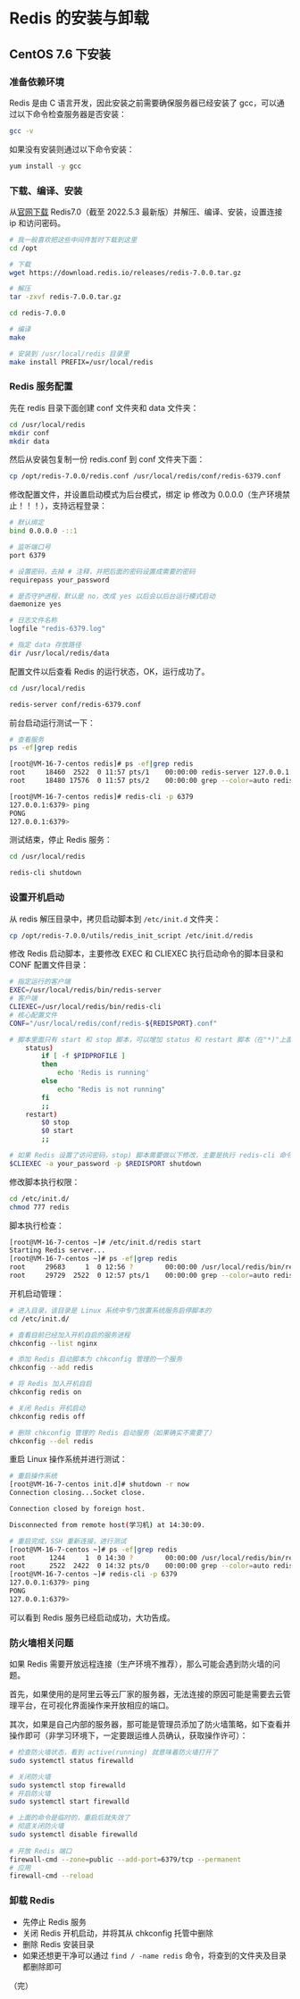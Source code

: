 # Redis 的安装与卸载

## CentOS 7.6 下安装

### 准备依赖环境

Redis 是由 C 语言开发，因此安装之前需要确保服务器已经安装了 gcc，可以通过以下命令检查服务器是否安装：

```bash
gcc -v
```

如果没有安装则通过以下命令安装：

```bash
yum install -y gcc
```

### 下载、编译、安装

从[官网下载](https://redis.io/download/) Redis7.0（截至 2022.5.3 最新版）并解压、编译、安装，设置连接 ip 和访问密码。

```bash
# 我一般喜欢把这些中间件暂时下载到这里
cd /opt

# 下载
wget https://download.redis.io/releases/redis-7.0.0.tar.gz

# 解压
tar -zxvf redis-7.0.0.tar.gz

cd redis-7.0.0

# 编译
make

# 安装到 /usr/local/redis 目录里
make install PREFIX=/usr/local/redis
```

### Redis 服务配置

先在 redis 目录下面创建 conf 文件夹和 data 文件夹：

```bash
cd /usr/local/redis
mkdir conf
mkdir data
```

然后从安装包复制一份 redis.conf 到 conf 文件夹下面：

```bash
cp /opt/redis-7.0.0/redis.conf /usr/local/redis/conf/redis-6379.conf
```

修改配置文件，并设置启动模式为后台模式，绑定 ip 修改为 0.0.0.0（生产环境禁止！！！），支持远程登录：

```bash
# 默认绑定
bind 0.0.0.0 -::1

# 监听端口号
port 6379

# 设置密码，去掉 # 注释，并把后面的密码设置成需要的密码
requirepass your_password

# 是否守护进程，默认是 no，改成 yes 以后会以后台运行模式启动
daemonize yes

# 日志文件名称
logfile "redis-6379.log"

# 指定 data 存放路径
dir /usr/local/redis/data
```

配置文件以后查看 Redis 的运行状态，OK，运行成功了。

```bash
cd /usr/local/redis

redis-server conf/redis-6379.conf 
```

前台启动运行测试一下：

```bash
# 查看服务
ps -ef|grep redis

[root@VM-16-7-centos redis]# ps -ef|grep redis
root     18460  2522  0 11:57 pts/1    00:00:00 redis-server 127.0.0.1:6379
root     18480 17576  0 11:57 pts/2    00:00:00 grep --color=auto redis

[root@VM-16-7-centos redis]# redis-cli -p 6379
127.0.0.1:6379> ping
PONG
127.0.0.1:6379>
```

测试结束，停止 Redis 服务：

```bash
cd /usr/local/redis

redis-cli shutdown
```

### 设置开机启动

从 redis 解压目录中，拷贝启动脚本到 `/etc/init.d` 文件夹：

```bash
cp /opt/redis-7.0.0/utils/redis_init_script /etc/init.d/redis
```

修改 Redis 启动脚本，主要修改 EXEC 和 CLIEXEC 执行启动命令的脚本目录和 CONF 配置文件目录：

```bash
# 指定运行的客户端
EXEC=/usr/local/redis/bin/redis-server
# 客户端
CLIEXEC=/usr/local/redis/bin/redis-cli
# 核心配置文件
CONF="/usr/local/redis/conf/redis-${REDISPORT}.conf"

# 脚本里面只有 start 和 stop 脚本，可以增加 status 和 restart 脚本（在"*)"上面写入）
    status)  
        if [ -f $PIDPROFILE ]  
        then  
            echo 'Redis is running'  
        else  
            echo "Redis is not running"  
        fi  
        ;;  
    restart)  
        $0 stop  
        $0 start  
        ;;

# 如果 Redis 设置了访问密码，stop) 脚本需要做以下修改，主要是执行 redis-cli 命令时加上密码
$CLIEXEC -a your_password -p $REDISPORT shutdown
```

修改脚本执行权限：

```bash
cd /etc/init.d/
chmod 777 redis
```

脚本执行检查：

```bash
[root@VM-16-7-centos ~]# /etc/init.d/redis start
Starting Redis server...
[root@VM-16-7-centos ~]# ps -ef|grep redis
root     29683     1  0 12:56 ?        00:00:00 /usr/local/redis/bin/redis-server 127.0.0.1:6379
root     29729  2522  0 12:57 pts/1    00:00:00 grep --color=auto redis
```

开机启动管理：

```bash
# 进入目录，该目录是 Linux 系统中专门放置系统服务启停脚本的
cd /etc/init.d/

# 查看目前已经加入开机自启的服务进程
chkconfig --list nginx

# 添加 Redis 启动脚本为 chkconfig 管理的一个服务
chkconfig --add redis

# 将 Redis 加入开机自启
chkconfig redis on

# 关闭 Redis 开机启动
chkconfig redis off

# 删除 chkconfig 管理的 Redis 启动服务（如果确实不需要了）
chkconfig --del redis 
```

重启 Linux 操作系统并进行测试：

```bash
# 重启操作系统
[root@VM-16-7-centos init.d]# shutdown -r now
Connection closing...Socket close.

Connection closed by foreign host.

Disconnected from remote host(学习机) at 14:30:09.

# 重启完成，SSH 重新连接，进行测试
[root@VM-16-7-centos ~]# ps -ef|grep redis
root      1244     1  0 14:30 ?        00:00:00 /usr/local/redis/bin/redis-server 127.0.0.1:6379
root      2522  2422  0 14:32 pts/0    00:00:00 grep --color=auto redis
[root@VM-16-7-centos ~]# redis-cli -p 6379
127.0.0.1:6379> ping
PONG
127.0.0.1:6379>
```

可以看到 Redis 服务已经启动成功，大功告成。

### 防火墙相关问题

如果 Redis 需要开放远程连接（生产环境不推荐），那么可能会遇到防火墙的问题。

首先，如果使用的是阿里云等云厂家的服务器，无法连接的原因可能是需要去云管理平台，在可视化界面操作来开放相应的端口。

其次，如果是自己内部的服务器，那可能是管理员添加了防火墙策略，如下查看并操作即可（非学习环境下，一定要跟运维人员确认，获取操作许可）：

```bash
# 检查防火墙状态，看到 active(running) 就意味着防火墙打开了
sudo systemctl status firewalld

# 关闭防火墙
sudo systemctl stop firewalld
# 开启防火墙
sudo systemctl start firewalld

# 上面的命令是临时的，重启后就失效了
# 彻底关闭防火墙
sudo systemctl disable firewalld
 
# 开放 Redis 端口
firewall-cmd --zone=public --add-port=6379/tcp --permanent
# 应用
firewall-cmd --reload
```

### 卸载 Redis

* 先停止 Redis 服务
* 关闭 Redis 开机启动，并将其从 chkconfig 托管中删除
* 删除 Redis 安装目录
* 如果还想更干净可以通过 `find / -name redis` 命令，将查到的文件夹及目录都删除即可

（完）
